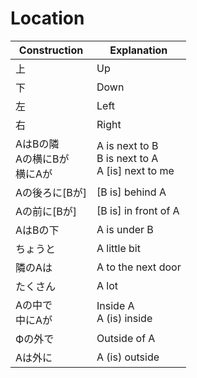 # Location

| Construction | Explanation |
|----|----|
| 上 | Up |
| 下 | Down |
| 左 | Left |
| 右 | Right |
| AはBの隣<br />Aの横にBが<br />横にAが | A is next to B<br />B is next to A<br />A \[is\] next to me |
| Aの後ろに\[Bが\] | \[B is\] behind A |
| Aの前に\[Bが\] | \[B is\] in front of A |
| AはBの下 | A is under B |
| ちょうと | A little bit |
| 隣のAは | A to the next door |
| たくさん | A lot |
| Aの中で<br />中にAが | Inside A<br />A (is) inside |
| Фの外で | Outside of A |
| Aは外に | A (is) outside |
